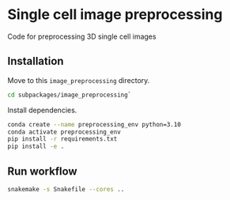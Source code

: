# Single cell image preprocessing

Code for preprocessing 3D single cell images

## Installation

Move to this `image_preprocessing` directory.
```bash
cd subpackages/image_preprocessing`
```

Install dependencies.
```bash
conda create --name preprocessing_env python=3.10
conda activate preprocessing_env
pip install -r requirements.txt
pip install -e .
```

## Run workflow

```bash
snakemake -s Snakefile --cores ..
```
